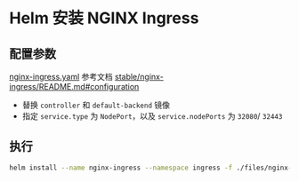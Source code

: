 # Helm 安装 NGINX Ingress

## 配置参数

[nginx-ingress.yaml](./files/nginx-ingress.yaml) 参考文档 [stable/nginx-ingress/README.md#configuration ](https://github.com/helm/charts/blob/master/stable/nginx-ingress/README.md#configuration)

- 替换 `controller` 和 `default-backend`  镜像
- 指定 `service.type`  为  `NodePort`，以及 `service.nodePorts` 为 `32080`/ `32443`




## 执行

```sh
helm install --name nginx-ingress --namespace ingress -f ./files/nginx-ingress.yaml stable/nginx-ingress
```

